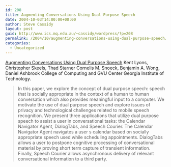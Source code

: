 ```yaml
---
id: 208
title: Augmenting Conversations Using Dual Purpose Speech
date: 2004-10-03T14:00:00+00:00
author: Steve Cassidy
layout: post
guid: http://www.ics.mq.edu.au/~cassidy/wordpress/?p=208
permalink: /2004/10/augmenting-conversations-using-dual-purpose-speech/
categories:
  - Uncategorized
---
```

 [Augmenting Conversations Using Dual Purpose Speech](http://www.cc.gatech.edu/ccg/publications/dp-uist.pdf) Kent Lyons, Christopher Skeels, Thad Starner Cornelis M. Snoeck, Benjamin A. Wong, Daniel Ashbrook College of Computing and GVU Center Georgia Institute of Technology.

> In this paper, we explore the concept of dual purpose speech: speech that is socially appropriate in the context of a human to human conversation which also provides meaningful input to a computer. We motivate the use of dual purpose speech and explore issues of privacy and technological challenges related to mobile speech recognition. We present three applications that utilize dual purpose speech to assist a user in conversational tasks: the Calendar Navigator Agent, DialogTabs, and Speech Courier. The Calendar Navigator Agent navigates a user s calendar based on socially appropriate speech used while scheduling appointments. DialogTabs allows a user to postpone cognitive processing of conversational material by proving short term capture of transient information. Finally, Speech Courier allows asynchronous delivery of relevant conversational information to a third party.
